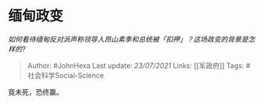 # 缅甸政变
*如何看待缅甸反对派声称领导人昂山素季和总统被「扣押」？这场政变的背景是怎样的?*

> Author: #JohnHexa
Last update: *23/07/2021* 
Links: [[军政府]]
Tags: #社会科学Social-Science 

 
竟未死，恐终赢。



